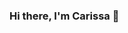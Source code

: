 ### Hi there, I'm Carissa 👋

<!--
**carissa406/carissa406** is a ✨ _special_ ✨ repository because its `README.md` (this file) appears on your GitHub profile.

Here are some ideas to get you started:

- 🔭 I’m currently working on becoming a data analyst
- 🌱 I’m currently learning Java, and natural language processing tools
- 👯 I’m looking to collaborate on language technology projects
- 📫 How to reach me: Connect with me on [LinkedIn](https://www.linkedin.com/in/hickscarissa/)
- 😄 Pronouns: she/her
- ⚡ Fun fact: I enjoy doing crafts, gaming online, and Phở 🍜 

-->
